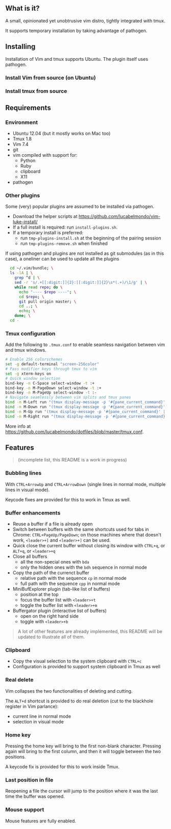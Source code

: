 What is it?
-----------

A small, opinionated yet unobtrusive vim distro, tightly integrated with tmux.

It supports temporary installation by taking advantage of pathogen.

Installing
----------

Installation of Vim and tmux supports Ubuntu. The plugin itself uses pathogen.

### Install Vim from source (on Ubuntu)

### Install tmux from source

Requirements
------------

### Environment

* Ubuntu 12.04 (but it mostly works on Mac too)
* Tmux 1.8
* Vim 7.4
* git
* vim compiled with support for:
  - Python
  - Ruby
  - clipboard
  - X11
* pathogen

### Other plugins

Some (very) popular plugins are assumed to be installed via pathogen.
* Download the helper scripts at <https://github.com/lucabelmondo/vim-luke-install/>
* If a full install is required: run `install-plugins.sh`.
* If a temporary install is preferred:
  * run `tmp-plugins-install.sh` at the beginning of the pairing session
  * run `tmp-plugins-remove.sh` when finished

If using pathogen and plugins are not installed as git submodules (as in this
case), a oneliner can be used to update all the plugins

```sh
  cd ~/.vim/bundle; \
  ls -lA | \
    grep ^d | \
    sed -r 's/.+[[:digit:]]{2}:[[:digit:]]{2}\s*(.+)/\1/g' | \
    while read repo; do \
      echo "---- $repo ----"; \
      cd $repo; \
      git pull origin master; \
      cd ..; \
      echo; \
    done; \
  cd -
```

### Tmux configuration

Add the following to `.tmux.conf` to enable seamless navigation between vim and
tmux windows.

```sh
# Enable 256 colorschemes
set -g default-terminal "screen-256color"
# Pass modifier keys through tmux to vim
set -g xterm-keys on
# Quick window selection
bind-key -n C-Space select-window -t :+
bind-key -n M-PageDown select-window -t :+
bind-key -n M-PageUp select-window -t :-
# Navigate seamlessly between vim splits and tmux panes
bind -n M-Left run "(tmux display-message -p '#{pane_current_command}' | grep -iq vim && tmux send-keys M-Left) || tmux select-pane -L"
bind -n M-Down run "(tmux display-message -p '#{pane_current_command}' | grep -iq vim && tmux send-keys M-Down) || tmux select-pane -D"
bind -n M-Up run "(tmux display-message -p '#{pane_current_command}' | grep -iq vim && tmux send-keys M-Up) || tmux select-pane -U"
bind -n M-Right run "(tmux display-message -p '#{pane_current_command}' | grep -iq vim && tmux send-keys M-Right) || tmux select-pane -R"
```

More info at <https://github.com/lucabelmondo/dotfiles/blob/master/tmux.conf>.

Features
--------

> (incomplete list, this README is a work in progress)

### Bubbling lines

With `CTRL+ArrowUp` and `CTRL+ArrowDown` (single lines in normal mode,
multiple lines in visual mode).

Keycode fixes are provided for this to work in Tmux as well.

### Buffer enhancements

* Reuse a buffer if a file is already open
* Switch between buffers with the same shortcuts used for tabs in Chrome:
  `CTRL+PageUp/PageDown`;
  on those machines where that doesn't work, `<leader>+[` and `<leader>+]` can
  be used.
* Quick close the current buffer without closing its window with `CTRL+q`, or
  `ALT+q`, or `<leader>+q`
* Close all buffers
  * all the non-special ones with `bda`
  * only the hidden ones with the `bdh` sequence in normal mode
* Copy the path of the currenct buffer
  * relative path with the sequence `cp` in normal mode
  * full path with the sequence `cpp` in normal mode
* MiniBufExplorer plugin (tab-like list of buffers)
  - position at the top
  - focus the buffer list with `<leader>+t`
  - toggle the buffer list with `<leader>+m`
* Buffergator plugin (interactive list of buffers)
  - open on the right hand side
  - toggle with `<leader>+b`

> A lot of other features are already implemented, this README will be
> updated to illustrate all of them.

### Clipboard

* Copy the visual selection to the system clipboard with `CTRL+c`
* Configuration is provided to support system clipboard in Tmux as well

### Real delete

Vim collapses the two functionalities of deleting and cutting.

The `ALT+d` shortcut is provided to do real deletion (cut to the blackhole
register in Vim parlance):
- current line in normal mode
- selection in visual mode

### Home key

Pressing the home key will bring to the first non-blank character.
Pressing again will bring to the first column, and then it will toggle between
the two positions.

A keycode fix is provided for this to work inside Tmux.

### Last position in file

Reopening a file the cursor will jump to the position where it was the last
time the buffer was opened.

### Mouse support

Mouse features are fully enabled.
